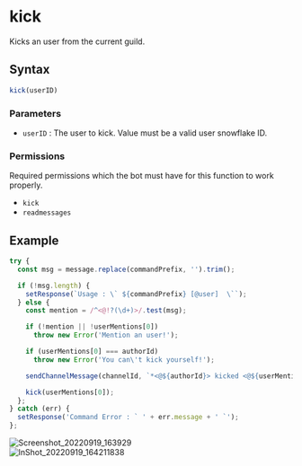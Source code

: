 # kick
Kicks an user from the current guild.

## Syntax
```js
kick(userID)
```

### Parameters
- `userID` : The user to kick. Value must be a valid user snowflake ID.

### Permissions
Required permissions which the bot must have for this function to work properly.
- `kick`
- `readmessages`

## Example
```js
try {
  const msg = message.replace(commandPrefix, '').trim();

  if (!msg.length) {
    setResponse(`Usage : \` ${commandPrefix} [@user]  \``);
  } else {
    const mention = /^<@!?(\d+)>/.test(msg);

    if (!mention || !userMentions[0])
      throw new Error('Mention an user!');

    if (userMentions[0] === authorId)
      throw new Error('You can\'t kick yourself!');

    sendChannelMessage(channelId, `*<@${authorId}> kicked <@${userMentions[0]}>!!*`);

    kick(userMentions[0]);
  };
} catch (err) {
  setResponse('Command Error : ` ' + err.message + ' `');
};
```

![Screenshot_20220919_163929](https://user-images.githubusercontent.com/95774950/191005543-826d0483-6efe-4631-9198-6ceab224f2c9.png)\
![InShot_20220919_164211838](https://user-images.githubusercontent.com/95774950/191005572-538deebc-e660-4ce3-89ff-5929197c41ae.jpg)
